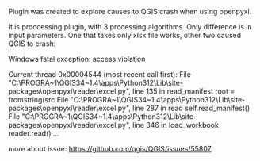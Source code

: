 Plugin was created to explore causes to QGIS crash when using openpyxl.

It is proccessing plugin, with 3 processing algorithms. Only difference is in input parameters. One that takes only xlsx file works, other two caused QGIS to crash:

Windows fatal exception: access violation

Current thread 0x00004544 (most recent call first):
  File "C:\PROGRA~1\QGIS34~1.4\apps\Python312\Lib\site-packages\openpyxl\reader\excel.py", line 135 in read_manifest
    root = fromstring(src
  File "C:\PROGRA~1\QGIS34~1.4\apps\Python312\Lib\site-packages\openpyxl\reader\excel.py", line 287 in read
    self.read_manifest()
  File "C:\PROGRA~1\QGIS34~1.4\apps\Python312\Lib\site-packages\openpyxl\reader\excel.py", line 346 in load_workbook
    reader.read()
    ...

more about issue:
https://github.com/qgis/QGIS/issues/55807
